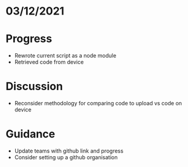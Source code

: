 # 03/12/2021 #
# Progress
- Rewrote current script as a node module
- Retrieved code from device
# Discussion
- Reconsider methodology for comparing code to upload vs code on device
# Guidance #
- Update teams with github link and progress
- Consider setting up a github organisation


